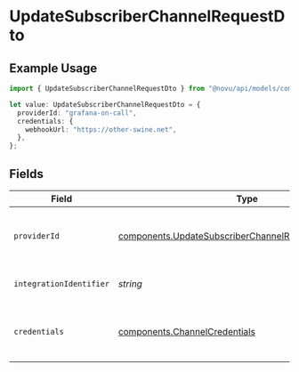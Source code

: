 # UpdateSubscriberChannelRequestDto

## Example Usage

```typescript
import { UpdateSubscriberChannelRequestDto } from "@novu/api/models/components";

let value: UpdateSubscriberChannelRequestDto = {
  providerId: "grafana-on-call",
  credentials: {
    webhookUrl: "https://other-swine.net",
  },
};
```

## Fields

| Field                                                                                                                            | Type                                                                                                                             | Required                                                                                                                         | Description                                                                                                                      |
| -------------------------------------------------------------------------------------------------------------------------------- | -------------------------------------------------------------------------------------------------------------------------------- | -------------------------------------------------------------------------------------------------------------------------------- | -------------------------------------------------------------------------------------------------------------------------------- |
| `providerId`                                                                                                                     | [components.UpdateSubscriberChannelRequestDtoProviderId](../../models/components/updatesubscriberchannelrequestdtoproviderid.md) | :heavy_check_mark:                                                                                                               | The provider identifier for the credentials                                                                                      |
| `integrationIdentifier`                                                                                                          | *string*                                                                                                                         | :heavy_minus_sign:                                                                                                               | The integration identifier                                                                                                       |
| `credentials`                                                                                                                    | [components.ChannelCredentials](../../models/components/channelcredentials.md)                                                   | :heavy_check_mark:                                                                                                               | Credentials payload for the specified provider                                                                                   |